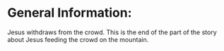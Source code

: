 # General Information:

Jesus withdraws from the crowd. This is the end of the part of the story about Jesus feeding the crowd on the mountain.
